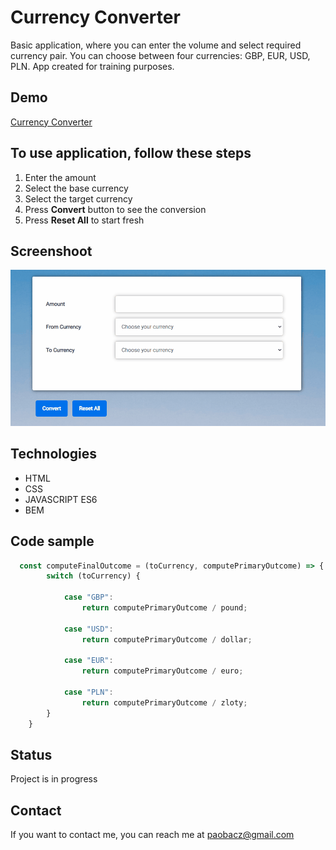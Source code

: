 # Currency Converter
Basic application, where you can enter the volume and select required currency pair. You can choose between four currencies: GBP, EUR, USD, PLN. App created for training purposes. 

## Demo
[Currency Converter](https://pobacz.github.io/currency-converter/)

## To use application, follow these steps 
1. Enter the amount
2. Select the base currency
3. Select the target currency
4. Press **Convert** button to see the conversion
5. Press **Reset All** to start fresh

## Screenshoot
![Converter screenshoot](images/animationConverter.gif)

## Technologies
- HTML
- CSS
- JAVASCRIPT ES6
- BEM

## Code sample
```javascript
  const computeFinalOutcome = (toCurrency, computePrimaryOutcome) => {
        switch (toCurrency) {

            case "GBP":
                return computePrimaryOutcome / pound;

            case "USD":
                return computePrimaryOutcome / dollar;

            case "EUR":
                return computePrimaryOutcome / euro;

            case "PLN":
                return computePrimaryOutcome / zloty;
        }
    }
```

## Status
Project is in progress

## Contact
If you want to contact me, you can reach me at paobacz@gmail.com
